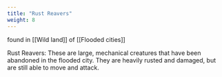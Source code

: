 ```yaml
---
title: "Rust Reavers"
weight: 8
---
```


found in [[Wild land]] of [[Flooded cities]]

Rust Reavers: These are large, mechanical creatures that have been abandoned in the flooded city. They are heavily
rusted and damaged, but are still able to move and attack.
